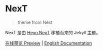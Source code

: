 # NexT

> theme from Next

NexT 是由 [Hexo NexT](https://github.com/iissnan/hexo-theme-next) 移植而来的 Jekyll 主题。

<a href="http://simpleyyt.github.io/jekyll-theme-next/" target="_blank">在线预览 Preview</a> |  [English Documentation](README.en.md)
